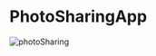 # PhotoSharingApp
![photoSharing](https://user-images.githubusercontent.com/93860490/156522485-6e78a066-5122-4830-808e-327ced5416fe.gif)
